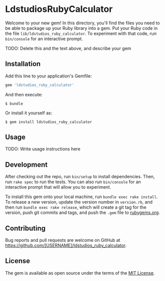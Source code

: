 # LdstudiosRubyCalculator

Welcome to your new gem! In this directory, you'll find the files you need to be able to package up your Ruby library into a gem. Put your Ruby code in the file `lib/ldstudios_ruby_calculator`. To experiment with that code, run `bin/console` for an interactive prompt.

TODO: Delete this and the text above, and describe your gem

## Installation

Add this line to your application's Gemfile:

```ruby
gem 'ldstudios_ruby_calculator'
```

And then execute:

    $ bundle

Or install it yourself as:

    $ gem install ldstudios_ruby_calculator

## Usage

TODO: Write usage instructions here

## Development

After checking out the repo, run `bin/setup` to install dependencies. Then, run `rake spec` to run the tests. You can also run `bin/console` for an interactive prompt that will allow you to experiment.

To install this gem onto your local machine, run `bundle exec rake install`. To release a new version, update the version number in `version.rb`, and then run `bundle exec rake release`, which will create a git tag for the version, push git commits and tags, and push the `.gem` file to [rubygems.org](https://rubygems.org).

## Contributing

Bug reports and pull requests are welcome on GitHub at https://github.com/[USERNAME]/ldstudios_ruby_calculator.

## License

The gem is available as open source under the terms of the [MIT License](http://opensource.org/licenses/MIT).
